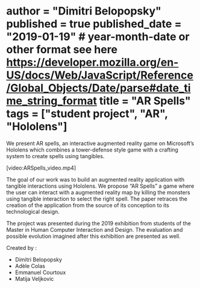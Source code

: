 author = "Dimitri Belopopsky"
published = true
published_date = "2019-01-19" # year-month-date or other format see here https://developer.mozilla.org/en-US/docs/Web/JavaScript/Reference/Global_Objects/Date/parse#date_time_string_format
title = "AR Spells"
tags = ["student project", "AR", "Hololens"]
=======

We present AR spells, an interactive augmented reality game on Microsoft’s
Hololens which combines a tower-defense style game with a crafting system to
create spells using tangibles.

[video:ARSpells_video.mp4]


The goal of our work was to build an augmented reality application with tangible interactions using Hololens.
We propose “AR Spells” a game where the user can interact with a augmented reality map by
killing the monsters using tangible interaction to select the right spell. The
paper retraces the creation of the application from the source of its conception
to its technological design.

The project was presented during the 2019
exhibition from students of the Master in Human Computer Interaction and Design.
The evaluation and possible evolution imagined after this exhibition are
presented as well.


Created by :

- Dimitri Belopopsky
- Adèle Colas
- Emmanuel Courtoux
- Matija Veljkovic